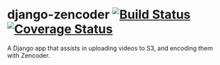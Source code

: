 # django-zencoder [![Build Status](https://travis-ci.org/theonion/django-zencoder.svg?branch=master)](https://travis-ci.org/theonion/django-zencoder) [![Coverage Status](https://img.shields.io/coveralls/theonion/django-zencoder.svg)](https://coveralls.io/r/theonion/django-zencoder)

A Django app that assists in uploading videos to S3, and encoding them with Zencoder.